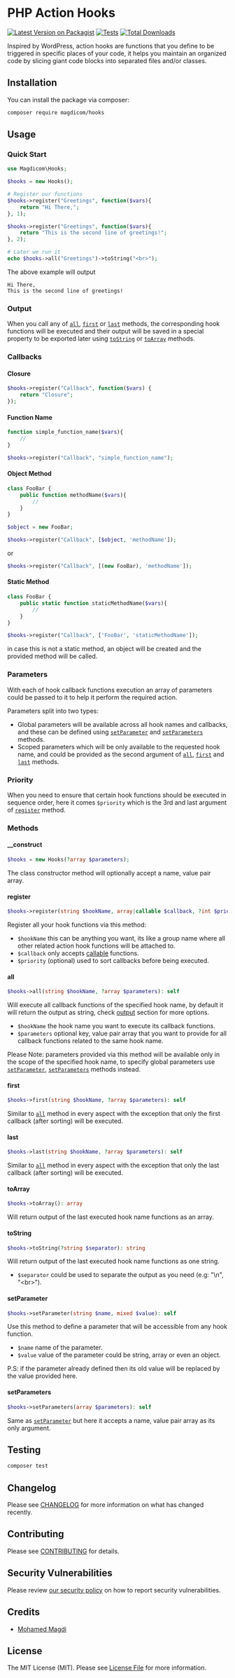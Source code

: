 # PHP Action Hooks

[![Latest Version on Packagist](https://img.shields.io/packagist/v/magdicom/hooks.svg?style=flat-square)](https://packagist.org/packages/magdicom/hooks)
[![Tests](https://github.com/magdicom/hooks/actions/workflows/run-tests.yml/badge.svg?branch=main)](https://github.com/magdicom/hooks/actions/workflows/run-tests.yml)
[![Total Downloads](https://img.shields.io/packagist/dt/magdicom/hooks.svg?style=flat-square)](https://packagist.org/packages/magdicom/hooks)

Inspired by WordPress, action hooks are functions that you define to be triggered in specific places of your code, it helps you maintain an organized code by slicing giant code blocks into separated files and/or classes. 

<a name="installation"></a>
## Installation

You can install the package via composer:

```bash
composer require magdicom/hooks
```

<a name="usage"></a>
## Usage

<a name="quick-start"></a>
### Quick Start
```php
use Magdicom\Hooks;

$hooks = new Hooks();

# Register our functions
$hooks->register("Greetings", function($vars){
    return "Hi There,";
}, 1);

$hooks->register("Greetings", function($vars){
    return "This is the second line of greetings!";
}, 2);

# Later we run it
echo $hooks->all("Greetings")->toString("<br>");
```
The above example will output
```text
Hi There,
This is the second line of greetings!
```

<a name="output"></a>
### Output
When you call any of [`all`](#methods-all), [`first`](#methods-first) or [`last`](#methods-last) methods, the corresponding hook functions will be executed and their output will be saved in a special property to be exported later using [`toString`](#methods-tostring) or [`toArray`](#methods-toarray) methods.

<a name="callbacks"></a>
### Callbacks

<a name="callbacks-closure"></a>
#### Closure
```php
$hooks->register("Callback", function($vars) {
    return "Closure";
});
```

<a name="callbacks-function-name"></a>
#### Function Name
```php
function simple_function_name($vars){
    //
}

$hooks->register("Callback", "simple_function_name");
```

<a name="callbacks-object-method"></a>
#### Object Method
```php
class FooBar {
    public function methodName($vars){
        //
    }
}

$object = new FooBar;

$hooks->register("Callback", [$object, 'methodName']);
```
or
```php
$hooks->register("Callback", [(new FooBar), 'methodName']);
```

<a name="callbacks-static-method"></a>
#### Static Method
```php
class FooBar {
    public static function staticMethodName($vars){
        //
    }
}

$hooks->register("Callback", ['FooBar', 'staticMethodName']);
```
in case this is not a static method, an object will be created and the provided method will be called.

<a name="parameters"></a>
### Parameters
With each of hook callback functions execution an array of parameters could be passed to it to help it perform the required action.

Parameters split into two types:
+ Global parameters will be available across all hook names and callbacks, and these can be defined using [`setParameter`](#methods-setparameter) and [`setParameters`](#methods-setparameters) methods.
+ Scoped parameters which will be only available to the requested hook name, and could be provided as the second argument of [`all`](#methods-all), [`first`](#methods-first) and [`last`](#methods-last) methods.


<a name="priority"></a>
### Priority
When you need to ensure that certain hook functions should be executed in sequence order, here it comes `$priority` which is the 3rd and last argument of [`register`](#methods-register) method.

<a name="methods"></a>
### Methods

<a name="methods-construct"></a>
#### __construct
```php
$hooks = new Hooks(?array $parameters);
```
The class constructor method will optionally accept a name, value pair array.

<a name="methods-register"></a>
#### register
```php
$hooks->register(string $hookName, array|callable $callback, ?int $priority): self
```
Register all your hook functions via this method:

+ `$hookName` this can be anything you want, its like a group name where all other related action hook functions will be attached to.
+ `$callback` only accepts [callable](https://www.php.net/manual/en/language.types.callable.php) functions.
+ `$priority` (optional) used to sort callbacks before being executed. 

<a name="methods-all"></a>
#### all
```php
$hooks->all(string $hookName, ?array $parameters): self
```
Will execute all callback functions of the specified hook name, by default it will return the output as string, check [output](#output) section for more options.
+ `$hookName` the hook name you want to execute its callback functions.
+ `$parameters` optional key, value pair array that you want to provide for all callback functions related to the same hook name.

Please Note: parameters provided via this method will be available only in the scope of the specified hook name, to specify global parameters use [`setParameter`](#methods-setparameter), [`setParameters`](#methods-setparameters) methods instead.

<a name="methods-first"></a>
#### first
```php
$hooks->first(string $hookName, ?array $parameters): self
```
Similar to [`all`](#methods-all) method in every aspect with the exception that only the first callback (after sorting) will be executed.

<a name="methods-last"></a>
#### last
```php
$hooks->last(string $hookName, ?array $parameters): self
```
Similar to [`all`](#methods-all) method in every aspect with the exception that only the last callback (after sorting) will be executed.

<a name="methods-toarray"></a>
#### toArray
```php
$hooks->toArray(): array
```
Will return output of the last executed hook name functions as an array.

<a name="methods-tostring"></a>
#### toString
```php
$hooks->toString(?string $separator): string
```
Will return output of the last executed hook name functions as one string.
+ `$separator` could be used to separate the output as you need (e.g: "\n", "&lt;br&gt;"). 

<a name="methods-setparameter"></a>
#### setParameter
```php
$hooks->setParameter(string $name, mixed $value): self
```
Use this method to define a parameter that will be accessible from any hook function.
+ `$name` name of the parameter.
+ `$value` value of the parameter could be string, array or even an object.

P.S: if the parameter already defined then its old value will be replaced by the value provided here.

<a name="methods-setparameters"></a>
#### setParameters
```php
$hooks->setParameters(array $parameters): self
```
Same as [`setParameter`](#methods-setparameter) but here it accepts a name, value pair array as its only argument.

<a name="testing"></a>
## Testing

```bash
composer test
```

<a name="changelog"></a>
## Changelog

Please see [CHANGELOG](CHANGELOG.md) for more information on what has changed recently.

<a name="contributing"></a>
## Contributing

Please see [CONTRIBUTING](.github/CONTRIBUTING.md) for details.

<a name="security"></a>
## Security Vulnerabilities

Please review [our security policy](../../security/policy) on how to report security vulnerabilities.

<a name="credits"></a>
## Credits

- [Mohamed Magdi](https://github.com/magdicom)

<a name="license"></a>
## License

The MIT License (MIT). Please see [License File](LICENSE.md) for more information.
